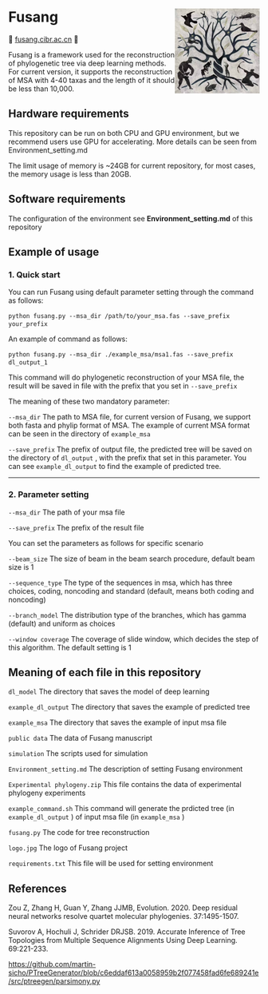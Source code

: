 # Fusang <img align="right" src="https://github.com/Jerry-0591/Fusang/blob/main/logo.jpg" width="170" height="170"/>
💜 [fusang.cibr.ac.cn](fusang.cibr.ac.cn/) 💜

Fusang is a framework used for the reconstruction of phylogenetic tree via deep learning methods. For current version, it supports the reconstruction of MSA with 4-40 taxas and the length of it should be less than 10,000.

## Hardware requirements 

This repository can be run on both CPU and GPU environment, but we recommend users use GPU for accelerating. More details can be seen from Environment_setting.md

The limit usage of memory is ~24GB for current repository, for most cases, the memory usage is less than 20GB.

## Software requirements

The configuration of the environment see **Environment_setting.md** of this repository

## Example of usage

### 1. Quick start

You can run Fusang using default parameter setting through the command as follows:

```
python fusang.py --msa_dir /path/to/your_msa.fas --save_prefix your_prefix
```

An example of command as follows:

```
python fusang.py --msa_dir ./example_msa/msa1.fas --save_prefix dl_output_1
```

This command will do phylogenetic reconstruction of your MSA file, the result will be saved in file with the prefix that you set in `--save_prefix`

The meaning of these two mandatory parameter:

`--msa_dir` The path to MSA file,  for current version of Fusang, we support both fasta and phylip format of MSA. The example of current MSA format can be seen in the directory of `example_msa`

`--save_prefix`  The prefix of output file, the predicted tree will be saved on the directory of `dl_output` , with the prefix that set in this parameter. You can see `example_dl_output` to find the example of predicted tree.

--------------------------------------------------------------------------------------------------------------------------------------------------------------------------

### 2. Parameter setting
`--msa_dir` The path of your msa file

`--save_prefix` The prefix of the result file

You can set the parameters as follows for specific scenario

`--beam_size` The size of beam in the beam search procedure, default beam size is 1

`--sequence_type` The type of the sequences in msa, which has three choices, coding, noncoding and standard (default, means both coding and noncoding)

`--branch_model` The distribution type of the branches, which has gamma (default) and uniform as choices

`--window coverage` The coverage of slide window, which decides the step of this algorithm. The default setting is 1





## Meaning of each file in this repository

`dl_model` The directory that saves the model of deep learning

`example_dl_output` The directory that saves the example of predicted tree

`example_msa` The directory that saves the example of input msa file

`public data` The data of Fusang manuscript

`simulation` The scripts used for simulation

`Environment_setting.md` The description of setting Fusang environment

`Experimental phylogeny.zip` This file contains the data of experimental phylogeny experiments

`example_command.sh` This command will generate the prdicted tree (in `example_dl_output` ) of input msa file (in `example_msa` ) 

`fusang.py` The code for tree reconstruction

`logo.jpg` The logo of Fusang project

`requirements.txt` This file will be used for setting environment

## References

Zou Z, Zhang H, Guan Y, Zhang JJMB, Evolution. 2020. Deep residual neural networks resolve quartet molecular phylogenies.  37:1495-1507.

Suvorov A, Hochuli J, Schrider DRJSB. 2019. Accurate Inference of Tree Topologies from Multiple Sequence Alignments Using Deep Learning.  69:221-233.

https://github.com/martin-sicho/PTreeGenerator/blob/c6eddaf613a0058959b2f077458fad6fe689241e/src/ptreegen/parsimony.py


